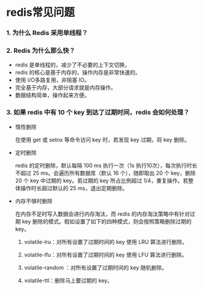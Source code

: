 # redis常见问题

### 1. 为什么 Redis 采用单线程？

### 2. Redis 为什么那么快？

- redis 是单线程的，减少了不必要的上下文切换，
- redis 的核心是基于内存的，操作内存是非常快速的。
- 使用 I/O多路复用，非阻塞 IO。
- 完全基于内存，大部分请求就是内存操作。
- 数据结构简单，操作起来方便。



### 3. 如果 redis 中有 10 个 key 到达了过期时间，redis 会如何处理？

- 惰性删除

  在使用 get 或 setnx 等命令访问 key 时，若发现 key 过期，将 key 删除。

- 定时删除

  redis 的定时删除，默认每隔 100 ms 执行一次（1s 执行10次），每次执行时长不超过 25 ms。会遍历所有数据库（默认 16 个），随即取出 20 个 key，删除 20 个 key 中过期的 key。若过期的 key   所占比例超过 1/4，重复操作。若整体操作时长超过默认的 25 ms，退出定期删除。

- 内存不够时删除

  在内存不足时写入数据会进行内存淘汰，而 redis 的内存淘汰策略中有针对过期 key 删除的模式。假如设置了如下的四种模式，则会按照策略删除过期的 key。

  1. volatile-lru：对所有设置了过期时间的 key 使用 LRU 算法进行删除。

  2. volatile-lfu：对所有设置了过期时间的 key 使用 LFU 算法进行删除。

  3. volatile-random ：对所有设置了过期时间的 key 随机删除。

  4. volatile-ttl：删除马上要过期的 key。

     







